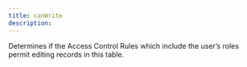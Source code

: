 ```yaml
---
title: canWrite
description: 
---
```

Determines if the Access Control Rules which include the user’s roles permit editing records in this table.